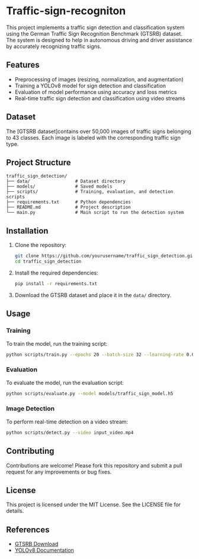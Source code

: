 # Traffic-sign-recogniton


This project implements a traffic sign detection and classification system using the German Traffic Sign Recognition Benchmark (GTSRB) dataset. The system is designed to help in autonomous driving and driver assistance by accurately recognizing traffic signs.

## Features
- Preprocessing of images (resizing, normalization, and augmentation)
- Training a YOLOv8 model for sign detection and classification
- Evaluation of model performance using accuracy and loss metrics
- Real-time traffic sign detection and classification using video streams

## Dataset
The [GTSRB dataset]contains over 50,000 images of traffic signs belonging to 43 classes. Each image is labeled with the corresponding traffic sign type.

## Project Structure
```
traffic_sign_detection/
├── data/                 # Dataset directory
├── models/               # Saved models
├── scripts/              # Training, evaluation, and detection scripts
├── requirements.txt      # Python dependencies
├── README.md             # Project description
└── main.py               # Main script to run the detection system
```

## Installation

1. Clone the repository:
   ```bash
   git clone https://github.com/yourusername/traffic_sign_detection.git
   cd traffic_sign_detection
   ```

2. Install the required dependencies:
   ```bash
   pip install -r requirements.txt
   ```

3. Download the GTSRB dataset and place it in the `data/` directory.

## Usage

### Training
To train the model, run the training script:
```bash
python scripts/train.py --epochs 20 --batch-size 32 --learning-rate 0.001
```

### Evaluation
To evaluate the model, run the evaluation script:
```bash
python scripts/evaluate.py --model models/traffic_sign_model.h5
```

### Image Detection
To perform real-time detection on a video stream:
```bash
python scripts/detect.py --video input_video.mp4
```


## Contributing
Contributions are welcome! Please fork this repository and submit a pull request for any improvements or bug fixes.

## License
This project is licensed under the MIT License. See the LICENSE file for details.

## References
- [GTSRB Download](https://www.kaggle.com/datasets/meowmeowmeowmeowmeow/gtsrb-german-traffic-sign)
- [YOLOv8 Documentation](https://docs.ultralytics.com)
  
